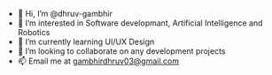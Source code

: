 - 👋 Hi, I’m @dhruv-gambhir
- 👀 I’m interested in Software developmant, Artificial Intelligence and Robotics
- 🌱 I’m currently learning UI/UX Design
- 👥 I’m looking to collaborate on any development projects
- 📫 Email me at gambhirdhruv03@gmail.com


